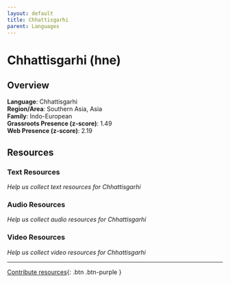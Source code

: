 ```yaml
---
layout: default
title: Chhattisgarhi
parent: Languages
---
```


# Chhattisgarhi (hne)

## Overview

**Language**: Chhattisgarhi  
**Region/Area**: Southern Asia, Asia  
**Family**: Indo-European  
**Grassroots Presence (z-score)**: 1.49  
**Web Presence (z-score)**: 2.19  

## Resources

### Text Resources
*Help us collect text resources for Chhattisgarhi*

### Audio Resources
*Help us collect audio resources for Chhattisgarhi*

### Video Resources
*Help us collect video resources for Chhattisgarhi*

---

[Contribute resources](https://forms.office.com/e/1SfLJx3u1r){: .btn .btn-purple }
